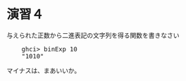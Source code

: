 演習４
======

与えられた正数から二進表記の文字列を得る関数を書きなさい

<pre class="brush: plain">
    ghci> binExp 10
    "1010"
</pre>

マイナスは、まあいいか。
